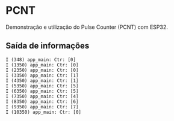 # PCNT
Demonstração e utilização do Pulse Counter (PCNT) com ESP32.

## Saída de informações
```
I (348) app_main: Ctr: [0]
I (1350) app_main: Ctr: [0]
I (2350) app_main: Ctr: [0]
I (3350) app_main: Ctr: [1]
I (4350) app_main: Ctr: [1]
I (5350) app_main: Ctr: [5]
I (6350) app_main: Ctr: [5]
I (7350) app_main: Ctr: [4]
I (8350) app_main: Ctr: [6]
I (9350) app_main: Ctr: [7]
I (10350) app_main: Ctr: [0]
```